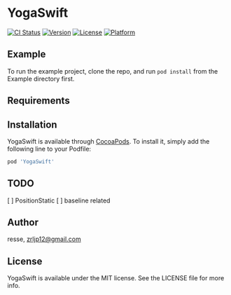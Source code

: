 # YogaSwift

[![CI Status](https://img.shields.io/travis/zhuruliang/YogaSwift.svg?style=flat)](https://travis-ci.org/zhuruliang/YogaSwift)
[![Version](https://img.shields.io/cocoapods/v/YogaSwift.svg?style=flat)](https://cocoapods.org/pods/YogaSwift)
[![License](https://img.shields.io/cocoapods/l/YogaSwift.svg?style=flat)](https://cocoapods.org/pods/YogaSwift)
[![Platform](https://img.shields.io/cocoapods/p/YogaSwift.svg?style=flat)](https://cocoapods.org/pods/YogaSwift)

## Example

To run the example project, clone the repo, and run `pod install` from the Example directory first.

## Requirements

## Installation

YogaSwift is available through [CocoaPods](https://cocoapods.org). To install
it, simply add the following line to your Podfile:

```ruby
pod 'YogaSwift'
```

## TODO

[ ] PositionStatic
[ ] baseline related

## Author

resse, zrljp12@gmail.com

## License

YogaSwift is available under the MIT license. See the LICENSE file for more info.

